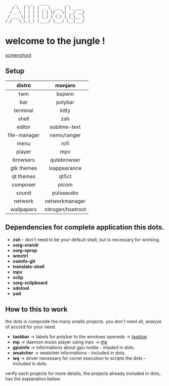 	    _    _ _   ____        _       
	   / \  | | | |  _ \  ___ | |_ ___ 
	  / _ \ | | | | | | |/ _ \| __/ __|
	 / ___ \| | | | |_| | (_) | |_\__ \
	/_/   \_\_|_| |____/ \___/ \__|___/

# welcome to the jungle !

[screenshoot](https://github.com/odilonscoelho/dots/blob/master/print.jpg)

## Setup

distro|manjaro
:--:|:-------:
twm|bspwm
bar|polybar
terminal|kitty
shell|zsh
editor|sublime-text
file-manager|nemo/ranger
menu|rofi
player|mpv
browsers|qutebrowser
gtk themes|lxappearance
qt themes|qt5ct
composer|picom
sound|pulseaudio
network|networkmanager
wallpapers|nitrogen/hsetroot



## Dependencies for complete application this dots.

* **zsh** - don't need to be your default shell, but is necessary for working.
* **xorg-xrandr**
* **xorg-xprop**
* **wmctrl**
* **xwinfo-git**
* **translate-shell**
* **mpv**
* **xclip**
* **xorg-xclipboard**
* **xdotool**
* **yad**

## How to this to work

the dots is composite the many smalls projects. you don't need all, analyze of accord for your need.
 
* **taskbar** -> labels for polybar to the windows openeds -> [taskbar](https://github.com/odilonscoelho/taskbar)
* **mp** -> daemon music player using mpv -> [mp](https://github.com/odilonscoelho/mp)
* **gpuinfo** -> informations about gpu nvidia - inluded in dots.
* **weatcher** -> weatcher informations - included in dots.
* **wq** -> driver necessary for corret execution to scripts the dots - included in dots.

verify each projects for more details, the projects already included in dots, has the explanation below: